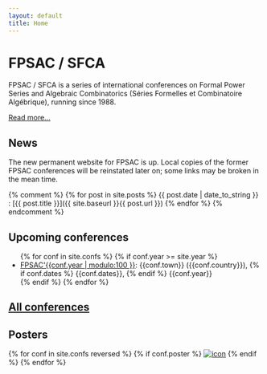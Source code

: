 ```yaml
---
layout: default
title: Home
---
```


# FPSAC / SFCA

FPSAC / SFCA is a series of international conferences on Formal Power
Series and Algebraic Combinatorics (Séries Formelles et Combinatoire
Algébrique), running since 1988.

[Read more...](about)

## News

The new permanent website for FPSAC is up. Local copies of the former
FPSAC conferences will be reinstated later on; some links may be
broken in the mean time.

{% comment %}
{% for post in site.posts %}
{{ post.date | date_to_string }}
: [{{ post.title }}]({{ site.baseurl }}{{ post.url }})
{% endfor %}
{% endcomment %}

## Upcoming conferences

<ul>
  {% for conf in site.confs %}
    {% if conf.year >= site.year %}
      <li><a href="{{ conf.url }}">FPSAC'{{conf.year | modulo:100 }}</a>: {{conf.town}} ({{conf.country}}),
        {% if conf.dates %} {{conf.dates}}, {% endif %}
        {{conf.year}}
      </li>
    {% endif %}
  {% endfor %}
</ul>

## [All conferences](confs)

## Posters

<div>
{% for conf in site.confs reversed %}
  {% if conf.poster %}
    <a href="{{ conf.url }}"><img class="posterarray" src="{{site.baseurl}}/public/thumbnails/{{conf.poster}}" alt="icon"></a>
  {% endif %}
{% endfor %}
</div>
